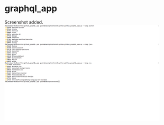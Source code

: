 # graphql_app
Screenshot added.
<img src="https://github.com/gsrathoreniks/graphql_app/blob/master/Screen%20Shot%202017-11-07%20at%203.10.58%20PM.png" width="720">
